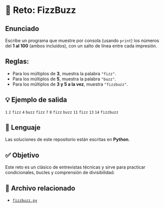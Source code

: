 # 🧠 Reto: FizzBuzz

## Enunciado

Escribe un programa que muestre por consola (usando `print`) los números del **1 al 100** (ambos incluidos), con un salto de línea entre cada impresión.

## Reglas:

- Para los múltiplos de **3**, muestra la palabra `"fizz"`.
- Para los múltiplos de **5**, muestra la palabra `"buzz"`.
- Para los múltiplos de **3 y 5 a la vez**, muestra `"fizzbuzz"`.

## 💡 Ejemplo de salida
`1` `2` `fizz` `4` `buzz` `fizz` `7` `8` `fizz` `buzz` `11` `fizz` `13` `14` `fizzbuzz`


## 🐍 Lenguaje

Las soluciones de este repositorio están escritas en **Python**.

## ✅ Objetivo

Este reto es un clásico de entrevistas técnicas y sirve para practicar condicionales, bucles y comprensión de divisibilidad.

## 📁 Archivo relacionado

- [`fizzbuzz.py`](./fizzbuzz.py)
